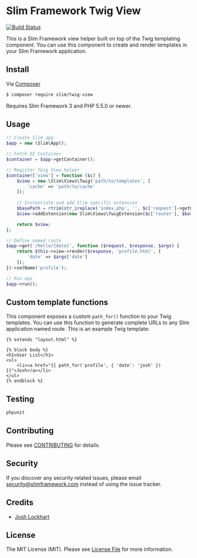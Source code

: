 # Slim Framework Twig View

[![Build Status](https://travis-ci.org/slimphp/Twig-View.svg?branch=master)](https://travis-ci.org/slimphp/Twig-View)

This is a Slim Framework view helper built on top of the Twig templating component. You can use this component to create and render templates in your Slim Framework application.

## Install

Via [Composer](https://getcomposer.org/)

```bash
$ composer require slim/twig-view
```

Requires Slim Framework 3 and PHP 5.5.0 or newer.

## Usage

```php
// Create Slim app
$app = new \Slim\App();

// Fetch DI Container
$container = $app->getContainer();

// Register Twig View helper
$container['view'] = function ($c) {
    $view = new \Slim\Views\Twig('path/to/templates', [
        'cache' => 'path/to/cache'
    ]);
    
    // Instantiate and add Slim specific extension
    $basePath = rtrim(str_ireplace('index.php', '', $c['request']->getUri()->getBasePath()), '/');
    $view->addExtension(new Slim\Views\TwigExtension($c['router'], $basePath));

    return $view;
};

// Define named route
$app->get('/hello/{date}', function ($request, $response, $args) {
    return $this->view->render($response, 'profile.html', [
        'date' => $args['date']
    ]);
})->setName('profile');

// Run app
$app->run();
```

## Custom template functions

This component exposes a custom `path_for()` function to your Twig templates. You can use this function to generate complete URLs to any Slim application named route. This is an example Twig template:

    {% extends "layout.html" %}

    {% block body %}
    <h1>User List</h1>
    <ul>
        <li><a href="{{ path_for('profile', { 'date': 'josh' }) }}">Josh</a></li>
    </ul>
    {% endblock %}

## Testing

```bash
phpunit
```

## Contributing

Please see [CONTRIBUTING](CONTRIBUTING.md) for details.

## Security

If you discover any security related issues, please email security@slimframework.com instead of using the issue tracker.

## Credits

- [Josh Lockhart](https://github.com/codeguy)

## License

The MIT License (MIT). Please see [License File](LICENSE.md) for more information.

